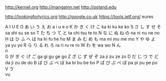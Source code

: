 http://kernel.org http://mangainn.net http://poland.edu 

http://lookingforlyrics.org http://google.co.uk https://tools.ietf.org/  eures

A
I
U
E
O
あ	い	う	え	お
a	i	u	e	o
K	か	き	く	け	こ
ka	ki	ku	ke	ko
S	さ	し	す	せ	そ
sa	shi	su	se	so
T	た	ち	つ	て	と
ta	chi	tsu	te	to
N	な	に	ぬ	ね	の
na	ni	nu	ne	no
H	は	ひ	ふ	へ	ほ
ha	hi	fu	he	ho
M	ま	み	む	め	も
ma	mi	mu	me	mo
Y	や		ゆ		よ
ya		yu		yo
R	ら	り	る	れ	ろ
ra	ri	ru	re	ro
W	わ				を
wa				wo
N	ん				
n				
G	が	ぎ	ぐ	げ	ご
ga	gi	gu	ge	go
Z	ざ	じ	ず	ぜ	ぞ
za	ji	zu	ze	zo
D	だ	じ	づ	で	ど
da	ji	zu	de	do
B	ば	び	ぶ	べ	ぼ
ba	bi	bu	be	bo
P	ぱ	ぴ	ぷ	ぺ	ぽ
pa	pi	pu	pe	po
V			ゔ		
vu	


